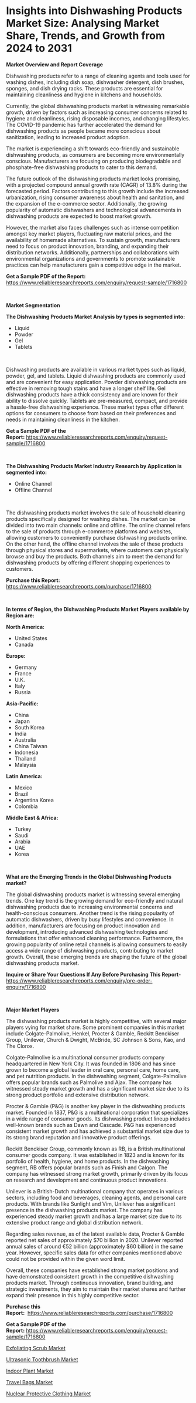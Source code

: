 <p><h1>Insights into Dishwashing Products Market Size: Analysing Market Share, Trends, and Growth from 2024 to 2031</h1></p><p><strong>Market Overview and Report Coverage</strong></p>
<p><p>Dishwashing products refer to a range of cleaning agents and tools used for washing dishes, including dish soap, dishwasher detergent, dish brushes, sponges, and dish drying racks. These products are essential for maintaining cleanliness and hygiene in kitchens and households.</p><p>Currently, the global dishwashing products market is witnessing remarkable growth, driven by factors such as increasing consumer concerns related to hygiene and cleanliness, rising disposable incomes, and changing lifestyles. The COVID-19 pandemic has further accelerated the demand for dishwashing products as people became more conscious about sanitization, leading to increased product adoption.</p><p>The market is experiencing a shift towards eco-friendly and sustainable dishwashing products, as consumers are becoming more environmentally conscious. Manufacturers are focusing on producing biodegradable and phosphate-free dishwashing products to cater to this demand.</p><p>The future outlook of the dishwashing products market looks promising, with a projected compound annual growth rate (CAGR) of 13.8% during the forecasted period. Factors contributing to this growth include the increased urbanization, rising consumer awareness about health and sanitation, and the expansion of the e-commerce sector. Additionally, the growing popularity of automatic dishwashers and technological advancements in dishwashing products are expected to boost market growth.</p><p>However, the market also faces challenges such as intense competition amongst key market players, fluctuating raw material prices, and the availability of homemade alternatives. To sustain growth, manufacturers need to focus on product innovation, branding, and expanding their distribution networks. Additionally, partnerships and collaborations with environmental organizations and governments to promote sustainable practices can help manufacturers gain a competitive edge in the market.</p></p>
<p><strong>Get a Sample PDF of the Report:</strong> <a href="https://www.reliableresearchreports.com/enquiry/request-sample/1716800">https://www.reliableresearchreports.com/enquiry/request-sample/1716800</a></p>
<p>&nbsp;</p>
<p><strong>Market Segmentation</strong></p>
<p><strong>The Dishwashing Products Market Analysis by types is segmented into:</strong></p>
<p><ul><li>Liquid</li><li>Powder</li><li>Gel</li><li>Tablets</li></ul></p>
<p>&nbsp;</p>
<p><p>Dishwashing products are available in various market types such as liquid, powder, gel, and tablets. Liquid dishwashing products are commonly used and are convenient for easy application. Powder dishwashing products are effective in removing tough stains and have a longer shelf life. Gel dishwashing products have a thick consistency and are known for their ability to dissolve quickly. Tablets are pre-measured, compact, and provide a hassle-free dishwashing experience. These market types offer different options for consumers to choose from based on their preferences and needs in maintaining cleanliness in the kitchen.</p></p>
<p><strong>Get a Sample PDF of the Report:</strong>&nbsp;<a href="https://www.reliableresearchreports.com/enquiry/request-sample/1716800">https://www.reliableresearchreports.com/enquiry/request-sample/1716800</a></p>
<p>&nbsp;</p>
<p><strong>The Dishwashing Products Market Industry Research by Application is segmented into:</strong></p>
<p><ul><li>Online Channel</li><li>Offline Channel</li></ul></p>
<p>&nbsp;</p>
<p><p>The dishwashing products market involves the sale of household cleaning products specifically designed for washing dishes. The market can be divided into two main channels: online and offline. The online channel refers to the sale of products through e-commerce platforms and websites, allowing customers to conveniently purchase dishwashing products online. On the other hand, the offline channel involves the sale of these products through physical stores and supermarkets, where customers can physically browse and buy the products. Both channels aim to meet the demand for dishwashing products by offering different shopping experiences to customers.</p></p>
<p><strong>Purchase this Report:</strong>&nbsp; <a href="https://www.reliableresearchreports.com/purchase/1716800">https://www.reliableresearchreports.com/purchase/1716800</a></p>
<p>&nbsp;</p>
<p><strong>In terms of Region, the Dishwashing Products Market Players available by Region are:</strong></p>
<p>
    <p> <strong> North America: </strong>
        <ul>
            <li>United States</li>
            <li>Canada</li>
        </ul>
        </p> 
    <p> <strong> Europe: </strong>
        <ul>
            <li>Germany</li>
            <li>France</li>
            <li>U.K.</li>
            <li>Italy</li>
            <li>Russia</li>
        </ul>
        </p> 
    <p> <strong> Asia-Pacific: </strong>
        <ul>
            <li>China</li>
            <li>Japan</li>
            <li>South Korea</li>
            <li>India</li>
            <li>Australia</li>
            <li>China Taiwan</li>
            <li>Indonesia</li>
            <li>Thailand</li>
            <li>Malaysia</li>
        </ul>
        </p> 
    <p> <strong> Latin America: </strong>
        <ul>
            <li>Mexico</li>
            <li>Brazil</li>
            <li>Argentina Korea</li>
            <li>Colombia</li>
        </ul>
        </p> 
    <p> <strong> Middle East & Africa: </strong>
        <ul>
            <li>Turkey</li>
            <li>Saudi</li>
            <li>Arabia</li>
            <li>UAE</li>
            <li>Korea</li>
        </ul>
    </p>
    </p>
<p>&nbsp;</p>
<p><strong>What are the Emerging Trends in the Global Dishwashing Products market?</strong></p>
<p><p>The global dishwashing products market is witnessing several emerging trends. One key trend is the growing demand for eco-friendly and natural dishwashing products due to increasing environmental concerns and health-conscious consumers. Another trend is the rising popularity of automatic dishwashers, driven by busy lifestyles and convenience. In addition, manufacturers are focusing on product innovation and development, introducing advanced dishwashing technologies and formulations that offer enhanced cleaning performance. Furthermore, the growing popularity of online retail channels is allowing consumers to easily access a wide range of dishwashing products, contributing to market growth. Overall, these emerging trends are shaping the future of the global dishwashing products market.</p></p>
<p><strong>Inquire or Share Your Questions If Any Before Purchasing This Report</strong>- <a href="https://www.reliableresearchreports.com/enquiry/pre-order-enquiry/1716800">https://www.reliableresearchreports.com/enquiry/pre-order-enquiry/1716800</a></p>
<p>&nbsp;</p>
<p><strong>Major Market Players</strong></p>
<p><p>The dishwashing products market is highly competitive, with several major players vying for market share. Some prominent companies in this market include Colgate-Palmolive, Henkel, Procter & Gamble, Reckitt Benckiser Group, Unilever, Church & Dwight, McBride, SC Johnson & Sons, Kao, and The Clorox.</p><p>Colgate-Palmolive is a multinational consumer products company headquartered in New York City. It was founded in 1806 and has since grown to become a global leader in oral care, personal care, home care, and pet nutrition products. In the dishwashing segment, Colgate-Palmolive offers popular brands such as Palmolive and Ajax. The company has witnessed steady market growth and has a significant market size due to its strong product portfolio and extensive distribution network.</p><p>Procter & Gamble (P&G) is another key player in the dishwashing products market. Founded in 1837, P&G is a multinational corporation that specializes in a wide range of consumer goods. Its dishwashing product lineup includes well-known brands such as Dawn and Cascade. P&G has experienced consistent market growth and has achieved a substantial market size due to its strong brand reputation and innovative product offerings.</p><p>Reckitt Benckiser Group, commonly known as RB, is a British multinational consumer goods company. It was established in 1823 and is known for its portfolio of health, hygiene, and home products. In the dishwashing segment, RB offers popular brands such as Finish and Calgon. The company has witnessed strong market growth, primarily driven by its focus on research and development and continuous product innovations.</p><p>Unilever is a British-Dutch multinational company that operates in various sectors, including food and beverages, cleaning agents, and personal care products. With brands like Sunlight and Vim, Unilever has a significant presence in the dishwashing products market. The company has experienced steady market growth and has a large market size due to its extensive product range and global distribution network.</p><p>Regarding sales revenue, as of the latest available data, Procter & Gamble reported net sales of approximately $70 billion in 2020. Unilever reported annual sales of around €52 billion (approximately $60 billion) in the same year. However, specific sales data for other companies mentioned above could not be provided within the given word limit.</p><p>Overall, these companies have established strong market positions and have demonstrated consistent growth in the competitive dishwashing products market. Through continuous innovation, brand building, and strategic investments, they aim to maintain their market shares and further expand their presence in this highly competitive sector.</p></p>
<p><strong>Purchase this Report:</strong>&nbsp;&nbsp;<a href="https://www.reliableresearchreports.com/purchase/1716800">https://www.reliableresearchreports.com/purchase/1716800</a></p>
<p></p>
<p><strong>Get a Sample PDF of the Report:</strong>&nbsp;<a href="https://www.reliableresearchreports.com/enquiry/request-sample/1716800">https://www.reliableresearchreports.com/enquiry/request-sample/1716800</a></p>
<p><p><a href="https://github.com/PeterParrish5/Market-Research-Report-List-2/blob/main/exfoliating-scrub-market.md">Exfoliating Scrub Market</a></p><p><a href="https://github.com/CliffMedina6/Market-Research-Report-List-2/blob/main/ultrasonic-toothbrush-market.md">Ultrasonic Toothbrush Market</a></p><p><a href="https://github.com/GroverBarry/Market-Research-Report-List-2/blob/main/indoor-plant-market.md">Indoor Plant Market</a></p><p><a href="https://github.com/RickHolmes3/Market-Research-Report-List-2/blob/main/travel-bags-market.md">Travel Bags Market</a></p><p><a href="https://github.com/NorbertYates/Market-Research-Report-List-2/blob/main/nuclear-protective-clothing-market.md">Nuclear Protective Clothing Market</a></p></p>